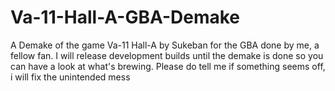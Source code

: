 # Va-11-Hall-A-GBA-Demake
A Demake of the game Va-11 Hall-A by Sukeban for the GBA done by me, a fellow fan. I will release development builds until the demake is done so you can have a look at what's brewing. Please do tell me if something seems off, i will fix the unintended mess
